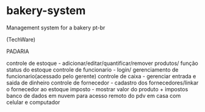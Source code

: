 # bakery-system
Management system for a bakery
 pt-br

 (TechWare)

PADARIA

controle de estoque - adicionar/editar/quantificar/remover produtos/ função status do estoque
controle de funcionario - login/ gerenciamento de funcionario(acessado pelo gerente)
controle de caixa - gerenciar entrada e saida de dinheiro
controle de fornecedor - cadastro dos fornecedores/linkar o fornecedor ao estoque
imposto - mostrar valor do produto + impostos
banco de dados em nuvem para acesso remoto do pdv em casa com celular e computador 
